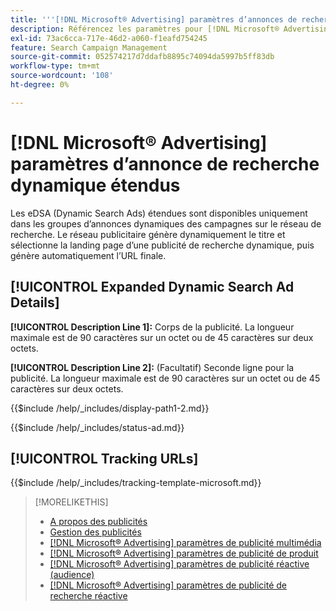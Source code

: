 ```yaml
---
title: '''[!DNL Microsoft® Advertising] paramètres d’annonces de recherche dynamique étendus'
description: Référencez les paramètres pour [!DNL Microsoft® Advertising] publicités de recherche dynamique étendues.
exl-id: 73ac6cca-717e-46d2-a060-f1eafd754245
feature: Search Campaign Management
source-git-commit: 052574217d7ddafb8895c74094da5997b5ff83db
workflow-type: tm+mt
source-wordcount: '108'
ht-degree: 0%

---
```


# [!DNL Microsoft® Advertising] paramètres d’annonce de recherche dynamique étendus

Les eDSA (Dynamic Search Ads) étendues sont disponibles uniquement dans les groupes d’annonces dynamiques des campagnes sur le réseau de recherche. Le réseau publicitaire génère dynamiquement le titre et sélectionne la landing page d’une publicité de recherche dynamique, puis génère automatiquement l’URL finale.

## [!UICONTROL Expanded Dynamic Search Ad Details]

**[!UICONTROL Description Line 1]:** Corps de la publicité. La longueur maximale est de 90 caractères sur un octet ou de 45 caractères sur deux octets.

<!-- **[!UICONTROL Display Path 1]**, **[!UICONTROL Display Path 2]:** -->

**[!UICONTROL Description Line 2]:** (Facultatif) Seconde ligne pour la publicité. La longueur maximale est de 90 caractères sur un octet ou de 45 caractères sur deux octets.

{{$include /help/_includes/display-path1-2.md}}

<!-- **[!UICONTROL Status]:** -->

{{$include /help/_includes/status-ad.md}}

## [!UICONTROL Tracking URLs]

<!-- **[!UICONTROL Tracking Template URl]:** -->

{{$include /help/_includes/tracking-template-microsoft.md}}

>[!MORELIKETHIS]
>
>* [A propos des publicités](ad-about.md)
>* [Gestion des publicités](ad-manage.md)
>* [[!DNL Microsoft® Advertising] paramètres de publicité multimédia](ad-settings-microsoft-multimedia.md)
>* [[!DNL Microsoft® Advertising] paramètres de publicité de produit](ad-settings-microsoft-product.md)
>* [[!DNL Microsoft® Advertising] paramètres de publicité réactive (audience)](ad-settings-microsoft-responsive.md)
>* [[!DNL Microsoft® Advertising] paramètres de publicité de recherche réactive](ad-settings-microsoft-rsa.md)

